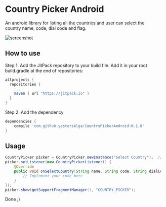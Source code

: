 # Country Picker Android
An android library for listing all the countries and user can select the country name, code, dial code and flag.

![screenshot](https://user-images.githubusercontent.com/13048080/29805132-34044c32-8cba-11e7-88d3-aefd8689151d.png)

## How to use
Step 1. Add the JitPack repository to your build file. Add it in your root build.gradle at the end of repositories:

```gradle
allprojects {
  repositories {
    ...
    maven { url "https://jitpack.io" }
  }
}
```
Step 2. Add the dependency

```gradle
dependencies {
    compile 'com.github.yesterselga:CountryPickerAndroid:0.1.0'
}
```

## Usage

```java
CountryPicker picker = CountryPicker.newInstance("Select Country");  // dialog title
picker.setListener(new CountryPickerListener() {
    @Override
    public void onSelectCountry(String name, String code, String dialCode, int flagDrawableResID) {
        // Implement your code here
    }
});
picker.show(getSupportFragmentManager(), "COUNTRY_PICKER");
```
Done ;)
